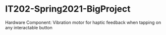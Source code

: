 # IT202-Spring2021-BigProject
Hardware Component: Vibration motor for haptic feedback when tapping on any interactable button

